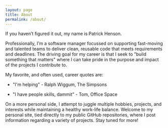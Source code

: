 ```yaml
---
layout: page
title: About
permalink: /about/
---
```


If you haven’t figured it out, my name is Patrick Henson.

Professionally, I’m a software manager focussed on supporting fast-moving and talented teams to deliver clean, reusable code that meets requirements and deadlines.  The driving goal for my career is that I seek to "build something that matters" where I can take pride in the purpose and impact of the projects I contribute to.

My favorite, and often used, career quotes are:

* "I'm helping" - Ralph Wiggum, The Simpsons

* "I have people skills, dammit" - Tom, Office Space

On a more personal side, I attempt to juggle multiple hobbies, projects, and interests while maintaining a healthy work-life balance. Welcome to my personal site, tied directly to my public GitHub repositories, where I post information regarding a variety of projects. Stay tuned for more!

